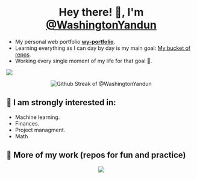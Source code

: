 <h1 align="center" > Hey there! 👋, I'm <a href="https://washingtonyandun.github.io/wy-portfolio/"> @WashingtonYandun </a></h1>

-   My personal web portfolio **[wy-portfolio](https://washingtonyandun.github.io/wy-portfolio/)**.
-   Learning everything as I can day by day is my main goal: [My bucket of repos](https://github.com/WMYM-Experimental).
-   Working every single moment of my life for that goal 🌱.

[![](https://visitcount.itsvg.in/api?id=WashingtonYandun&label=Profile%20Views&color=0&icon=5&pretty=true)](https://visitcount.itsvg.in)

<p align="center">
  <img alt="Github Streak of @WashingtonYandun" src="http://github-readme-streak-stats.herokuapp.com?user=WashingtonYandun&theme=react&hide_border=true&date_format=M%20j%5B%2C%20Y%5D&stroke=5AA5E7&fire=5AA5E7&currStreakNum=5AA5E7&border=5AA5E7&sideNums=5AA5E7&sideLabels=5AA5E7&ring=5AA5E7&currStreakLabel=5AA5E7"/>
</p>

👀 I am strongly interested in:
-------------------------------

-   Machine learning.
-   Finances.
-   Project managment.
-   Math

🌱 More of my work (repos for fun and practice)
-----------------------------------------------

<p align="center">
    <a href="https://github.com/WMYM-Experimental"><image src="https://readme-typing-svg.herokuapp.com?font=Roboto&size=20&color=5AA5E7&center=true&width=410&height=45&lines=WMYM+-+Experimental."></a>
</p>
